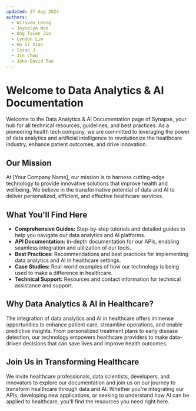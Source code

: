 ```yaml
---
updated: 27 Aug 2024
authors:
  - Wilsven Leong
  - Joycelyn Woo
  - Ong Tsien Jin
  - Lyndon Lim
  - Ho Si Xian
  - Issac J
  - Jin Chou
  - John-David Tan
---
```


# Welcome to Data Analytics & AI Documentation

Welcome to the Data Analytics & AI Documentation page of Synapxe, your hub for all technical resources, guidelines, and best practices. As a pioneering health tech company, we are committed to leveraging the power of data analytics and artificial intelligence to revolutionize the healthcare industry, enhance patient outcomes, and drive innovation.

## Our Mission

At [Your Company Name], our mission is to harness cutting-edge technology to provide innovative solutions that improve health and wellbeing. We believe in the transformative potential of data and AI to deliver personalized, efficient, and effective healthcare services.

## What You'll Find Here

- **Comprehensive Guides:** Step-by-step tutorials and detailed guides to help you navigate our data analytics and AI platforms.
- **API Documentation:** In-depth documentation for our APIs, enabling seamless integration and utilization of our tools.
- **Best Practices:** Recommendations and best practices for implementing data analytics and AI in healthcare settings.
- **Case Studies:** Real-world examples of how our technology is being used to make a difference in healthcare.
- **Technical Support:** Resources and contact information for technical assistance and support.

## Why Data Analytics & AI in Healthcare?

The integration of data analytics and AI in healthcare offers immense opportunities to enhance patient care, streamline operations, and enable predictive insights. From personalized treatment plans to early disease detection, our technology empowers healthcare providers to make data-driven decisions that can save lives and improve health outcomes.

## Join Us in Transforming Healthcare

We invite healthcare professionals, data scientists, developers, and innovators to explore our documentation and join us on our journey to transform healthcare through data and AI. Whether you're integrating our APIs, developing new applications, or seeking to understand how AI can be applied to healthcare, you'll find the resources you need right here.
